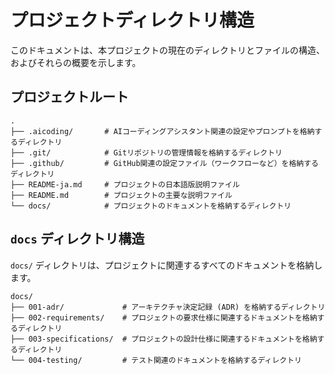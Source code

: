 # プロジェクトディレクトリ構造

このドキュメントは、本プロジェクトの現在のディレクトリとファイルの構造、およびそれらの概要を示します。

## プロジェクトルート

```
.
├── .aicoding/       # AIコーディングアシスタント関連の設定やプロンプトを格納するディレクトリ
├── .git/            # Gitリポジトリの管理情報を格納するディレクトリ
├── .github/         # GitHub関連の設定ファイル（ワークフローなど）を格納するディレクトリ
├── README-ja.md     # プロジェクトの日本語版説明ファイル
├── README.md        # プロジェクトの主要な説明ファイル
└── docs/            # プロジェクトのドキュメントを格納するディレクトリ
```

## `docs` ディレクトリ構造

`docs/` ディレクトリは、プロジェクトに関連するすべてのドキュメントを格納します。

```
docs/
├── 001-adr/             # アーキテクチャ決定記録 (ADR) を格納するディレクトリ
├── 002-requirements/    # プロジェクトの要求仕様に関連するドキュメントを格納するディレクトリ
├── 003-specifications/  # プロジェクトの設計仕様に関連するドキュメントを格納するディレクトリ
└── 004-testing/         # テスト関連のドキュメントを格納するディレクトリ
```
